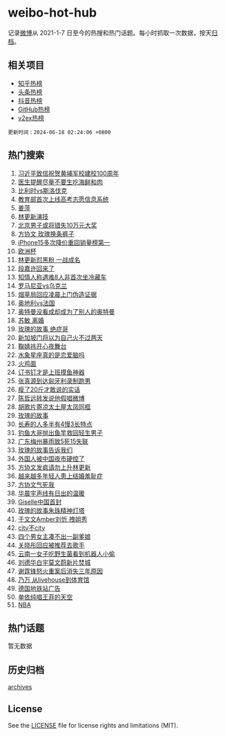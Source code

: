 # weibo-hot-hub

记录[微博](https://www.weibo.com)从 2021-1-7 日至今的热搜和热门话题。每小时抓取一次数据，按天[归档](archives)。

## 相关项目

- [知乎热榜](https://github.com/snaildev/zhihu-hot-hub)
- [头条热榜](https://github.com/snaildev/toutiao-hot-hub)
- [抖音热榜](https://github.com/snaildev/douyin-hot-hub)
- [GitHub热榜](https://github.com/snaildev/github-hot-hub)
- [v2ex热榜](https://github.com/snaildev/v2ex-hot-hub)


`更新时间：2024-06-18 02:24:06 +0800`

## 热门搜索

1. [习近平致信祝贺黄埔军校建校100周年](https://m.weibo.cn/search?containerid=100103type%3D1%26t%3D10%26q%3D%23%E4%B9%A0%E8%BF%91%E5%B9%B3%E8%87%B4%E4%BF%A1%E7%A5%9D%E8%B4%BA%E9%BB%84%E5%9F%94%E5%86%9B%E6%A0%A1%E5%BB%BA%E6%A0%A1100%E5%91%A8%E5%B9%B4%23&stream_entry_id=51&isnewpage=1&extparam=seat%3D1%26stream_entry_id%3D51%26c_type%3D51%26pos%3D0%26cate%3D10103%26filter_type%3Drealtimehot%26dgr%3D0%26q%3D%2523%25E4%25B9%25A0%25E8%25BF%2591%25E5%25B9%25B3%25E8%2587%25B4%25E4%25BF%25A1%25E7%25A5%259D%25E8%25B4%25BA%25E9%25BB%2584%25E5%259F%2594%25E5%2586%259B%25E6%25A0%25A1%25E5%25BB%25BA%25E6%25A0%25A1100%25E5%2591%25A8%25E5%25B9%25B4%2523%26display_time%3D1718648646%26pre_seqid%3D17186486460170944135)
1. [医生提醒尽量不要生吃海鲜和肉](https://m.weibo.cn/search?containerid=100103type%3D1%26t%3D10%26q%3D%23%E5%8C%BB%E7%94%9F%E6%8F%90%E9%86%92%E5%B0%BD%E9%87%8F%E4%B8%8D%E8%A6%81%E7%94%9F%E5%90%83%E6%B5%B7%E9%B2%9C%E5%92%8C%E8%82%89%23&stream_entry_id=31&isnewpage=1&extparam=seat%3D1%26dgr%3D0%26c_type%3D31%26flag%3D1%26band_rank%3D1%26stream_entry_id%3D31%26lcate%3D5001%26pos%3D0%26q%3D%2523%25E5%258C%25BB%25E7%2594%259F%25E6%258F%2590%25E9%2586%2592%25E5%25B0%25BD%25E9%2587%258F%25E4%25B8%258D%25E8%25A6%2581%25E7%2594%259F%25E5%2590%2583%25E6%25B5%25B7%25E9%25B2%259C%25E5%2592%258C%25E8%2582%2589%2523%26realpos%3D1%26cate%3D5001%26filter_type%3Drealtimehot%26display_time%3D1718648646%26pre_seqid%3D17186486460170944135)
1. [比利时vs斯洛伐克](https://m.weibo.cn/search?containerid=100103type%3D1%26t%3D10%26q%3D%23%E6%AF%94%E5%88%A9%E6%97%B6vs%E6%96%AF%E6%B4%9B%E4%BC%90%E5%85%8B%23&stream_entry_id=31&isnewpage=1&extparam=seat%3D1%26dgr%3D0%26c_type%3D31%26flag%3D2%26band_rank%3D2%26stream_entry_id%3D31%26lcate%3D5001%26pos%3D1%26q%3D%2523%25E6%25AF%2594%25E5%2588%25A9%25E6%2597%25B6vs%25E6%2596%25AF%25E6%25B4%259B%25E4%25BC%2590%25E5%2585%258B%2523%26realpos%3D2%26cate%3D5001%26filter_type%3Drealtimehot%26display_time%3D1718648646%26pre_seqid%3D17186486460170944135)
1. [教育部首次上线高考志愿信息系统](https://m.weibo.cn/search?containerid=100103type%3D1%26t%3D10%26q%3D%23%E6%95%99%E8%82%B2%E9%83%A8%E9%A6%96%E6%AC%A1%E4%B8%8A%E7%BA%BF%E9%AB%98%E8%80%83%E5%BF%97%E6%84%BF%E4%BF%A1%E6%81%AF%E7%B3%BB%E7%BB%9F%23&stream_entry_id=31&isnewpage=1&extparam=seat%3D1%26dgr%3D0%26c_type%3D31%26flag%3D0%26band_rank%3D3%26stream_entry_id%3D31%26lcate%3D5001%26pos%3D2%26q%3D%2523%25E6%2595%2599%25E8%2582%25B2%25E9%2583%25A8%25E9%25A6%2596%25E6%25AC%25A1%25E4%25B8%258A%25E7%25BA%25BF%25E9%25AB%2598%25E8%2580%2583%25E5%25BF%2597%25E6%2584%25BF%25E4%25BF%25A1%25E6%2581%25AF%25E7%25B3%25BB%25E7%25BB%259F%2523%26realpos%3D3%26cate%3D5001%26filter_type%3Drealtimehot%26display_time%3D1718648646%26pre_seqid%3D17186486460170944135)
1. [姜萍](https://m.weibo.cn/search?containerid=100103type%3D1%26t%3D10%26q%3D%E5%A7%9C%E8%90%8D&stream_entry_id=31&isnewpage=1&extparam=seat%3D1%26dgr%3D0%26c_type%3D31%26flag%3D16%26band_rank%3D4%26stream_entry_id%3D31%26lcate%3D5001%26pos%3D3%26q%3D%25E5%25A7%259C%25E8%2590%258D%26realpos%3D4%26cate%3D5001%26filter_type%3Drealtimehot%26display_time%3D1718648646%26pre_seqid%3D17186486460170944135)
1. [林更新演技](https://m.weibo.cn/search?containerid=100103type%3D1%26t%3D10%26q%3D%E6%9E%97%E6%9B%B4%E6%96%B0%E6%BC%94%E6%8A%80&stream_entry_id=31&isnewpage=1&extparam=seat%3D1%26dgr%3D0%26c_type%3D31%26flag%3D2%26band_rank%3D5%26stream_entry_id%3D31%26lcate%3D5001%26pos%3D4%26q%3D%25E6%259E%2597%25E6%259B%25B4%25E6%2596%25B0%25E6%25BC%2594%25E6%258A%2580%26realpos%3D5%26cate%3D5001%26filter_type%3Drealtimehot%26display_time%3D1718648646%26pre_seqid%3D17186486460170944135)
1. [北京男子或将错失10万元大奖](https://m.weibo.cn/search?containerid=100103type%3D1%26t%3D10%26q%3D%23%E5%8C%97%E4%BA%AC%E7%94%B7%E5%AD%90%E6%88%96%E5%B0%86%E9%94%99%E5%A4%B110%E4%B8%87%E5%85%83%E5%A4%A7%E5%A5%96%23&stream_entry_id=31&isnewpage=1&extparam=seat%3D1%26dgr%3D0%26c_type%3D31%26flag%3D32768%26band_rank%3D6%26stream_entry_id%3D31%26lcate%3D5001%26pos%3D5%26q%3D%2523%25E5%258C%2597%25E4%25BA%25AC%25E7%2594%25B7%25E5%25AD%2590%25E6%2588%2596%25E5%25B0%2586%25E9%2594%2599%25E5%25A4%25B110%25E4%25B8%2587%25E5%2585%2583%25E5%25A4%25A7%25E5%25A5%2596%2523%26realpos%3D6%26cate%3D5001%26filter_type%3Drealtimehot%26display_time%3D1718648646%26pre_seqid%3D17186486460170944135)
1. [方协文 玫瑰换条裤子](https://m.weibo.cn/search?containerid=100103type%3D1%26t%3D10%26q%3D%E6%96%B9%E5%8D%8F%E6%96%87+%E7%8E%AB%E7%91%B0%E6%8D%A2%E6%9D%A1%E8%A3%A4%E5%AD%90&stream_entry_id=31&isnewpage=1&extparam=seat%3D1%26dgr%3D0%26c_type%3D31%26flag%3D2%26band_rank%3D7%26stream_entry_id%3D31%26lcate%3D5001%26pos%3D6%26q%3D%25E6%2596%25B9%25E5%258D%258F%25E6%2596%2587%2520%25E7%258E%25AB%25E7%2591%25B0%25E6%258D%25A2%25E6%259D%25A1%25E8%25A3%25A4%25E5%25AD%2590%26realpos%3D7%26cate%3D5001%26filter_type%3Drealtimehot%26display_time%3D1718648646%26pre_seqid%3D17186486460170944135)
1. [iPhone15多次降价重回销量榜第一](https://m.weibo.cn/search?containerid=100103type%3D1%26t%3D10%26q%3D%23iPhone15%E5%A4%9A%E6%AC%A1%E9%99%8D%E4%BB%B7%E9%87%8D%E5%9B%9E%E9%94%80%E9%87%8F%E6%A6%9C%E7%AC%AC%E4%B8%80%23&stream_entry_id=31&isnewpage=1&extparam=seat%3D1%26dgr%3D0%26c_type%3D31%26flag%3D2%26band_rank%3D8%26stream_entry_id%3D31%26lcate%3D5001%26pos%3D7%26q%3D%2523iPhone15%25E5%25A4%259A%25E6%25AC%25A1%25E9%2599%258D%25E4%25BB%25B7%25E9%2587%258D%25E5%259B%259E%25E9%2594%2580%25E9%2587%258F%25E6%25A6%259C%25E7%25AC%25AC%25E4%25B8%2580%2523%26realpos%3D8%26cate%3D5001%26filter_type%3Drealtimehot%26display_time%3D1718648646%26pre_seqid%3D17186486460170944135)
1. [欧洲杯](https://m.weibo.cn/search?containerid=100103type%3D1%26t%3D10%26q%3D%E6%AC%A7%E6%B4%B2%E6%9D%AF&stream_entry_id=31&isnewpage=1&extparam=seat%3D1%26dgr%3D0%26c_type%3D31%26flag%3D0%26band_rank%3D9%26stream_entry_id%3D31%26lcate%3D5001%26pos%3D8%26q%3D%25E6%25AC%25A7%25E6%25B4%25B2%25E6%259D%25AF%26realpos%3D9%26cate%3D5001%26filter_type%3Drealtimehot%26display_time%3D1718648646%26pre_seqid%3D17186486460170944135)
1. [林更新怼黑粉 一战成名](https://m.weibo.cn/search?containerid=100103type%3D1%26t%3D10%26q%3D%E6%9E%97%E6%9B%B4%E6%96%B0%E6%80%BC%E9%BB%91%E7%B2%89+%E4%B8%80%E6%88%98%E6%88%90%E5%90%8D&stream_entry_id=31&isnewpage=1&extparam=seat%3D1%26dgr%3D0%26c_type%3D31%26flag%3D2%26band_rank%3D10%26stream_entry_id%3D31%26lcate%3D5001%26pos%3D9%26q%3D%25E6%259E%2597%25E6%259B%25B4%25E6%2596%25B0%25E6%2580%25BC%25E9%25BB%2591%25E7%25B2%2589%2520%25E4%25B8%2580%25E6%2588%2598%25E6%2588%2590%25E5%2590%258D%26realpos%3D10%26cate%3D5001%26filter_type%3Drealtimehot%26display_time%3D1718648646%26pre_seqid%3D17186486460170944135)
1. [段嘉许回来了](https://m.weibo.cn/search?containerid=100103type%3D1%26t%3D10%26q%3D%E6%AE%B5%E5%98%89%E8%AE%B8%E5%9B%9E%E6%9D%A5%E4%BA%86&stream_entry_id=31&isnewpage=1&extparam=seat%3D1%26dgr%3D0%26c_type%3D31%26flag%3D2%26band_rank%3D11%26stream_entry_id%3D31%26lcate%3D5001%26pos%3D10%26q%3D%25E6%25AE%25B5%25E5%2598%2589%25E8%25AE%25B8%25E5%259B%259E%25E6%259D%25A5%25E4%25BA%2586%26realpos%3D11%26cate%3D5001%26filter_type%3Drealtimehot%26display_time%3D1718648646%26pre_seqid%3D17186486460170944135)
1. [知情人称遇难8人非首次坐冷藏车](https://m.weibo.cn/search?containerid=100103type%3D1%26t%3D10%26q%3D%23%E7%9F%A5%E6%83%85%E4%BA%BA%E7%A7%B0%E9%81%87%E9%9A%BE8%E4%BA%BA%E9%9D%9E%E9%A6%96%E6%AC%A1%E5%9D%90%E5%86%B7%E8%97%8F%E8%BD%A6%23&stream_entry_id=31&isnewpage=1&extparam=seat%3D1%26dgr%3D0%26c_type%3D31%26flag%3D2%26band_rank%3D12%26stream_entry_id%3D31%26lcate%3D5001%26pos%3D11%26q%3D%2523%25E7%259F%25A5%25E6%2583%2585%25E4%25BA%25BA%25E7%25A7%25B0%25E9%2581%2587%25E9%259A%25BE8%25E4%25BA%25BA%25E9%259D%259E%25E9%25A6%2596%25E6%25AC%25A1%25E5%259D%2590%25E5%2586%25B7%25E8%2597%258F%25E8%25BD%25A6%2523%26realpos%3D12%26cate%3D5001%26filter_type%3Drealtimehot%26display_time%3D1718648646%26pre_seqid%3D17186486460170944135)
1. [罗马尼亚vs乌克兰](https://m.weibo.cn/search?containerid=100103type%3D1%26t%3D10%26q%3D%23%E7%BD%97%E9%A9%AC%E5%B0%BC%E4%BA%9Avs%E4%B9%8C%E5%85%8B%E5%85%B0%23&stream_entry_id=31&isnewpage=1&extparam=seat%3D1%26dgr%3D0%26c_type%3D31%26flag%3D0%26band_rank%3D13%26stream_entry_id%3D31%26lcate%3D5001%26pos%3D12%26q%3D%2523%25E7%25BD%2597%25E9%25A9%25AC%25E5%25B0%25BC%25E4%25BA%259Avs%25E4%25B9%258C%25E5%2585%258B%25E5%2585%25B0%2523%26realpos%3D13%26cate%3D5001%26filter_type%3Drealtimehot%26display_time%3D1718648646%26pre_seqid%3D17186486460170944135)
1. [烟草局回应凌晨上门伪造证据](https://m.weibo.cn/search?containerid=100103type%3D1%26t%3D10%26q%3D%23%E7%83%9F%E8%8D%89%E5%B1%80%E5%9B%9E%E5%BA%94%E5%87%8C%E6%99%A8%E4%B8%8A%E9%97%A8%E4%BC%AA%E9%80%A0%E8%AF%81%E6%8D%AE%23&stream_entry_id=31&isnewpage=1&extparam=seat%3D1%26dgr%3D0%26c_type%3D31%26flag%3D2%26band_rank%3D14%26stream_entry_id%3D31%26lcate%3D5001%26pos%3D13%26q%3D%2523%25E7%2583%259F%25E8%258D%2589%25E5%25B1%2580%25E5%259B%259E%25E5%25BA%2594%25E5%2587%258C%25E6%2599%25A8%25E4%25B8%258A%25E9%2597%25A8%25E4%25BC%25AA%25E9%2580%25A0%25E8%25AF%2581%25E6%258D%25AE%2523%26realpos%3D14%26cate%3D5001%26filter_type%3Drealtimehot%26display_time%3D1718648646%26pre_seqid%3D17186486460170944135)
1. [奥地利vs法国](https://m.weibo.cn/search?containerid=100103type%3D1%26t%3D10%26q%3D%23%E5%A5%A5%E5%9C%B0%E5%88%A9vs%E6%B3%95%E5%9B%BD%23&stream_entry_id=31&isnewpage=1&extparam=seat%3D1%26dgr%3D0%26c_type%3D31%26flag%3D0%26band_rank%3D15%26stream_entry_id%3D31%26lcate%3D5001%26pos%3D14%26q%3D%2523%25E5%25A5%25A5%25E5%259C%25B0%25E5%2588%25A9vs%25E6%25B3%2595%25E5%259B%25BD%2523%26realpos%3D15%26cate%3D5001%26filter_type%3Drealtimehot%26display_time%3D1718648646%26pre_seqid%3D17186486460170944135)
1. [奥特曼没看成却成为了别人的奥特曼](https://m.weibo.cn/search?containerid=100103type%3D1%26t%3D10%26q%3D%23%E5%A5%A5%E7%89%B9%E6%9B%BC%E6%B2%A1%E7%9C%8B%E6%88%90%E5%8D%B4%E6%88%90%E4%B8%BA%E4%BA%86%E5%88%AB%E4%BA%BA%E7%9A%84%E5%A5%A5%E7%89%B9%E6%9B%BC%23&stream_entry_id=31&isnewpage=1&extparam=seat%3D1%26dgr%3D0%26c_type%3D31%26flag%3D32768%26band_rank%3D16%26stream_entry_id%3D31%26lcate%3D5001%26pos%3D15%26q%3D%2523%25E5%25A5%25A5%25E7%2589%25B9%25E6%259B%25BC%25E6%25B2%25A1%25E7%259C%258B%25E6%2588%2590%25E5%258D%25B4%25E6%2588%2590%25E4%25B8%25BA%25E4%25BA%2586%25E5%2588%25AB%25E4%25BA%25BA%25E7%259A%2584%25E5%25A5%25A5%25E7%2589%25B9%25E6%259B%25BC%2523%26realpos%3D16%26cate%3D5001%26filter_type%3Drealtimehot%26display_time%3D1718648646%26pre_seqid%3D17186486460170944135)
1. [苏敏 离婚](https://m.weibo.cn/search?containerid=100103type%3D1%26t%3D10%26q%3D%E8%8B%8F%E6%95%8F+%E7%A6%BB%E5%A9%9A&stream_entry_id=31&isnewpage=1&extparam=seat%3D1%26dgr%3D0%26c_type%3D31%26flag%3D2%26band_rank%3D17%26stream_entry_id%3D31%26lcate%3D5001%26pos%3D16%26q%3D%25E8%258B%258F%25E6%2595%258F%2520%25E7%25A6%25BB%25E5%25A9%259A%26realpos%3D17%26cate%3D5001%26filter_type%3Drealtimehot%26display_time%3D1718648646%26pre_seqid%3D17186486460170944135)
1. [玫瑰的故事 绝症哥](https://m.weibo.cn/search?containerid=100103type%3D1%26t%3D10%26q%3D%E7%8E%AB%E7%91%B0%E7%9A%84%E6%95%85%E4%BA%8B+%E7%BB%9D%E7%97%87%E5%93%A5&stream_entry_id=31&isnewpage=1&extparam=seat%3D1%26dgr%3D0%26c_type%3D31%26flag%3D2%26band_rank%3D18%26stream_entry_id%3D31%26lcate%3D5001%26pos%3D17%26q%3D%25E7%258E%25AB%25E7%2591%25B0%25E7%259A%2584%25E6%2595%2585%25E4%25BA%258B%2520%25E7%25BB%259D%25E7%2597%2587%25E5%2593%25A5%26realpos%3D18%26cate%3D5001%26filter_type%3Drealtimehot%26display_time%3D1718648646%26pre_seqid%3D17186486460170944135)
1. [新加坡门将以为自己火不过两天](https://m.weibo.cn/search?containerid=100103type%3D1%26t%3D10%26q%3D%23%E6%96%B0%E5%8A%A0%E5%9D%A1%E9%97%A8%E5%B0%86%E4%BB%A5%E4%B8%BA%E8%87%AA%E5%B7%B1%E7%81%AB%E4%B8%8D%E8%BF%87%E4%B8%A4%E5%A4%A9%23&stream_entry_id=31&isnewpage=1&extparam=seat%3D1%26dgr%3D0%26c_type%3D31%26flag%3D0%26band_rank%3D19%26stream_entry_id%3D31%26lcate%3D5001%26pos%3D18%26q%3D%2523%25E6%2596%25B0%25E5%258A%25A0%25E5%259D%25A1%25E9%2597%25A8%25E5%25B0%2586%25E4%25BB%25A5%25E4%25B8%25BA%25E8%2587%25AA%25E5%25B7%25B1%25E7%2581%25AB%25E4%25B8%258D%25E8%25BF%2587%25E4%25B8%25A4%25E5%25A4%25A9%2523%26realpos%3D19%26cate%3D5001%26filter_type%3Drealtimehot%26display_time%3D1718648646%26pre_seqid%3D17186486460170944135)
1. [鞠婧祎开心夜舞台](https://m.weibo.cn/search?containerid=100103type%3D1%26t%3D10%26q%3D%E9%9E%A0%E5%A9%A7%E7%A5%8E%E5%BC%80%E5%BF%83%E5%A4%9C%E8%88%9E%E5%8F%B0&stream_entry_id=31&isnewpage=1&extparam=seat%3D1%26dgr%3D0%26c_type%3D31%26flag%3D0%26band_rank%3D20%26stream_entry_id%3D31%26lcate%3D5001%26pos%3D19%26q%3D%25E9%259E%25A0%25E5%25A9%25A7%25E7%25A5%258E%25E5%25BC%2580%25E5%25BF%2583%25E5%25A4%259C%25E8%2588%259E%25E5%258F%25B0%26realpos%3D20%26cate%3D5001%26filter_type%3Drealtimehot%26display_time%3D1718648646%26pre_seqid%3D17186486460170944135)
1. [水象星座真的是恋爱脑吗](https://m.weibo.cn/search?containerid=100103type%3D1%26t%3D10%26q%3D%23%E6%B0%B4%E8%B1%A1%E6%98%9F%E5%BA%A7%E7%9C%9F%E7%9A%84%E6%98%AF%E6%81%8B%E7%88%B1%E8%84%91%E5%90%97%23&stream_entry_id=31&isnewpage=1&extparam=seat%3D1%26dgr%3D0%26c_type%3D31%26flag%3D1%26band_rank%3D21%26stream_entry_id%3D31%26lcate%3D5001%26pos%3D20%26q%3D%2523%25E6%25B0%25B4%25E8%25B1%25A1%25E6%2598%259F%25E5%25BA%25A7%25E7%259C%259F%25E7%259A%2584%25E6%2598%25AF%25E6%2581%258B%25E7%2588%25B1%25E8%2584%2591%25E5%2590%2597%2523%26realpos%3D21%26cate%3D5001%26filter_type%3Drealtimehot%26display_time%3D1718648646%26pre_seqid%3D17186486460170944135)
1. [火鸡面](https://m.weibo.cn/search?containerid=100103type%3D1%26t%3D10%26q%3D%E7%81%AB%E9%B8%A1%E9%9D%A2&stream_entry_id=31&isnewpage=1&extparam=seat%3D1%26dgr%3D0%26c_type%3D31%26flag%3D0%26band_rank%3D22%26stream_entry_id%3D31%26lcate%3D5001%26pos%3D21%26q%3D%25E7%2581%25AB%25E9%25B8%25A1%25E9%259D%25A2%26realpos%3D22%26cate%3D5001%26filter_type%3Drealtimehot%26display_time%3D1718648646%26pre_seqid%3D17186486460170944135)
1. [订书钉才是上班摸鱼神器](https://m.weibo.cn/search?containerid=100103type%3D1%26t%3D10%26q%3D%E8%AE%A2%E4%B9%A6%E9%92%89%E6%89%8D%E6%98%AF%E4%B8%8A%E7%8F%AD%E6%91%B8%E9%B1%BC%E7%A5%9E%E5%99%A8&stream_entry_id=31&isnewpage=1&extparam=seat%3D1%26dgr%3D0%26c_type%3D31%26flag%3D2%26band_rank%3D23%26stream_entry_id%3D31%26lcate%3D5001%26pos%3D22%26q%3D%25E8%25AE%25A2%25E4%25B9%25A6%25E9%2592%2589%25E6%2589%258D%25E6%2598%25AF%25E4%25B8%258A%25E7%258F%25AD%25E6%2591%25B8%25E9%25B1%25BC%25E7%25A5%259E%25E5%2599%25A8%26realpos%3D23%26cate%3D5001%26filter_type%3Drealtimehot%26display_time%3D1718648646%26pre_seqid%3D17186486460170944135)
1. [张真源到达匈牙利录制跑男](https://m.weibo.cn/search?containerid=100103type%3D1%26t%3D10%26q%3D%23%E5%BC%A0%E7%9C%9F%E6%BA%90%E5%88%B0%E8%BE%BE%E5%8C%88%E7%89%99%E5%88%A9%E5%BD%95%E5%88%B6%E8%B7%91%E7%94%B7%23&stream_entry_id=31&isnewpage=1&extparam=seat%3D1%26dgr%3D0%26c_type%3D31%26flag%3D0%26band_rank%3D24%26stream_entry_id%3D31%26lcate%3D5001%26pos%3D23%26q%3D%2523%25E5%25BC%25A0%25E7%259C%259F%25E6%25BA%2590%25E5%2588%25B0%25E8%25BE%25BE%25E5%258C%2588%25E7%2589%2599%25E5%2588%25A9%25E5%25BD%2595%25E5%2588%25B6%25E8%25B7%2591%25E7%2594%25B7%2523%26realpos%3D24%26cate%3D5001%26filter_type%3Drealtimehot%26display_time%3D1718648646%26pre_seqid%3D17186486460170944135)
1. [瘦了20斤才敢说的实话](https://m.weibo.cn/search?containerid=100103type%3D1%26t%3D10%26q%3D%E7%98%A6%E4%BA%8620%E6%96%A4%E6%89%8D%E6%95%A2%E8%AF%B4%E7%9A%84%E5%AE%9E%E8%AF%9D&stream_entry_id=31&isnewpage=1&extparam=seat%3D1%26dgr%3D0%26c_type%3D31%26flag%3D0%26band_rank%3D25%26stream_entry_id%3D31%26lcate%3D5001%26pos%3D24%26q%3D%25E7%2598%25A6%25E4%25BA%258620%25E6%2596%25A4%25E6%2589%258D%25E6%2595%25A2%25E8%25AF%25B4%25E7%259A%2584%25E5%25AE%259E%25E8%25AF%259D%26realpos%3D25%26cate%3D5001%26filter_type%3Drealtimehot%26display_time%3D1718648646%26pre_seqid%3D17186486460170944135)
1. [陈哲远转发说他假唱微博](https://m.weibo.cn/search?containerid=100103type%3D1%26t%3D10%26q%3D%23%E9%99%88%E5%93%B2%E8%BF%9C%E8%BD%AC%E5%8F%91%E8%AF%B4%E4%BB%96%E5%81%87%E5%94%B1%E5%BE%AE%E5%8D%9A%23&stream_entry_id=31&isnewpage=1&extparam=seat%3D1%26dgr%3D0%26c_type%3D31%26flag%3D0%26band_rank%3D26%26stream_entry_id%3D31%26lcate%3D5001%26pos%3D25%26q%3D%2523%25E9%2599%2588%25E5%2593%25B2%25E8%25BF%259C%25E8%25BD%25AC%25E5%258F%2591%25E8%25AF%25B4%25E4%25BB%2596%25E5%2581%2587%25E5%2594%25B1%25E5%25BE%25AE%25E5%258D%259A%2523%26realpos%3D26%26cate%3D5001%26filter_type%3Drealtimehot%26display_time%3D1718648646%26pre_seqid%3D17186486460170944135)
1. [胡歌片寄凉太土屋太凤同框](https://m.weibo.cn/search?containerid=100103type%3D1%26t%3D10%26q%3D%23%E8%83%A1%E6%AD%8C%E7%89%87%E5%AF%84%E5%87%89%E5%A4%AA%E5%9C%9F%E5%B1%8B%E5%A4%AA%E5%87%A4%E5%90%8C%E6%A1%86%23&stream_entry_id=31&isnewpage=1&extparam=seat%3D1%26dgr%3D0%26c_type%3D31%26flag%3D1%26band_rank%3D27%26stream_entry_id%3D31%26lcate%3D5001%26pos%3D26%26q%3D%2523%25E8%2583%25A1%25E6%25AD%258C%25E7%2589%2587%25E5%25AF%2584%25E5%2587%2589%25E5%25A4%25AA%25E5%259C%259F%25E5%25B1%258B%25E5%25A4%25AA%25E5%2587%25A4%25E5%2590%258C%25E6%25A1%2586%2523%26realpos%3D27%26cate%3D5001%26filter_type%3Drealtimehot%26display_time%3D1718648646%26pre_seqid%3D17186486460170944135)
1. [玫瑰的故事](https://m.weibo.cn/search?containerid=100103type%3D1%26t%3D10%26q%3D%E7%8E%AB%E7%91%B0%E7%9A%84%E6%95%85%E4%BA%8B&stream_entry_id=31&isnewpage=1&extparam=seat%3D1%26dgr%3D0%26c_type%3D31%26flag%3D0%26band_rank%3D28%26stream_entry_id%3D31%26lcate%3D5001%26pos%3D27%26q%3D%25E7%258E%25AB%25E7%2591%25B0%25E7%259A%2584%25E6%2595%2585%25E4%25BA%258B%26realpos%3D28%26cate%3D5001%26filter_type%3Drealtimehot%26display_time%3D1718648646%26pre_seqid%3D17186486460170944135)
1. [长寿的人多半有4慢3长特点](https://m.weibo.cn/search?containerid=100103type%3D1%26t%3D10%26q%3D%23%E9%95%BF%E5%AF%BF%E7%9A%84%E4%BA%BA%E5%A4%9A%E5%8D%8A%E6%9C%894%E6%85%A23%E9%95%BF%E7%89%B9%E7%82%B9%23&stream_entry_id=31&isnewpage=1&extparam=seat%3D1%26dgr%3D0%26c_type%3D31%26flag%3D0%26band_rank%3D29%26stream_entry_id%3D31%26lcate%3D5001%26pos%3D28%26q%3D%2523%25E9%2595%25BF%25E5%25AF%25BF%25E7%259A%2584%25E4%25BA%25BA%25E5%25A4%259A%25E5%258D%258A%25E6%259C%25894%25E6%2585%25A23%25E9%2595%25BF%25E7%2589%25B9%25E7%2582%25B9%2523%26realpos%3D29%26cate%3D5001%26filter_type%3Drealtimehot%26display_time%3D1718648646%26pre_seqid%3D17186486460170944135)
1. [钓鱼大哥抛出鱼竿救回轻生男子](https://m.weibo.cn/search?containerid=100103type%3D1%26t%3D10%26q%3D%23%E9%92%93%E9%B1%BC%E5%A4%A7%E5%93%A5%E6%8A%9B%E5%87%BA%E9%B1%BC%E7%AB%BF%E6%95%91%E5%9B%9E%E8%BD%BB%E7%94%9F%E7%94%B7%E5%AD%90%23&stream_entry_id=31&isnewpage=1&extparam=seat%3D1%26dgr%3D0%26c_type%3D31%26flag%3D32768%26band_rank%3D30%26stream_entry_id%3D31%26lcate%3D5001%26pos%3D29%26q%3D%2523%25E9%2592%2593%25E9%25B1%25BC%25E5%25A4%25A7%25E5%2593%25A5%25E6%258A%259B%25E5%2587%25BA%25E9%25B1%25BC%25E7%25AB%25BF%25E6%2595%2591%25E5%259B%259E%25E8%25BD%25BB%25E7%2594%259F%25E7%2594%25B7%25E5%25AD%2590%2523%26realpos%3D30%26cate%3D5001%26filter_type%3Drealtimehot%26display_time%3D1718648646%26pre_seqid%3D17186486460170944135)
1. [广东梅州暴雨致5死15失联](https://m.weibo.cn/search?containerid=100103type%3D1%26t%3D10%26q%3D%23%E5%B9%BF%E4%B8%9C%E6%A2%85%E5%B7%9E%E6%9A%B4%E9%9B%A8%E8%87%B45%E6%AD%BB15%E5%A4%B1%E8%81%94%23&stream_entry_id=31&isnewpage=1&extparam=seat%3D1%26dgr%3D0%26c_type%3D31%26flag%3D0%26band_rank%3D31%26stream_entry_id%3D31%26lcate%3D5001%26pos%3D30%26q%3D%2523%25E5%25B9%25BF%25E4%25B8%259C%25E6%25A2%2585%25E5%25B7%259E%25E6%259A%25B4%25E9%259B%25A8%25E8%2587%25B45%25E6%25AD%25BB15%25E5%25A4%25B1%25E8%2581%2594%2523%26realpos%3D31%26cate%3D5001%26filter_type%3Drealtimehot%26display_time%3D1718648646%26pre_seqid%3D17186486460170944135)
1. [玫瑰的故事告诉我们](https://m.weibo.cn/search?containerid=100103type%3D1%26t%3D10%26q%3D%23%E7%8E%AB%E7%91%B0%E7%9A%84%E6%95%85%E4%BA%8B%E5%91%8A%E8%AF%89%E6%88%91%E4%BB%AC%23&stream_entry_id=31&isnewpage=1&extparam=seat%3D1%26dgr%3D0%26c_type%3D31%26flag%3D0%26band_rank%3D32%26stream_entry_id%3D31%26lcate%3D5001%26pos%3D31%26q%3D%2523%25E7%258E%25AB%25E7%2591%25B0%25E7%259A%2584%25E6%2595%2585%25E4%25BA%258B%25E5%2591%258A%25E8%25AF%2589%25E6%2588%2591%25E4%25BB%25AC%2523%26realpos%3D32%26cate%3D5001%26filter_type%3Drealtimehot%26display_time%3D1718648646%26pre_seqid%3D17186486460170944135)
1. [外国人被中国夜市硬控了](https://m.weibo.cn/search?containerid=100103type%3D1%26t%3D10%26q%3D%23%E5%A4%96%E5%9B%BD%E4%BA%BA%E8%A2%AB%E4%B8%AD%E5%9B%BD%E5%A4%9C%E5%B8%82%E7%A1%AC%E6%8E%A7%E4%BA%86%23&stream_entry_id=31&isnewpage=1&extparam=seat%3D1%26dgr%3D0%26c_type%3D31%26flag%3D0%26band_rank%3D33%26stream_entry_id%3D31%26lcate%3D5001%26pos%3D32%26q%3D%2523%25E5%25A4%2596%25E5%259B%25BD%25E4%25BA%25BA%25E8%25A2%25AB%25E4%25B8%25AD%25E5%259B%25BD%25E5%25A4%259C%25E5%25B8%2582%25E7%25A1%25AC%25E6%258E%25A7%25E4%25BA%2586%2523%26realpos%3D33%26cate%3D5001%26filter_type%3Drealtimehot%26display_time%3D1718648646%26pre_seqid%3D17186486460170944135)
1. [方协文发疯请勿上升林更新](https://m.weibo.cn/search?containerid=100103type%3D1%26t%3D10%26q%3D%23%E6%96%B9%E5%8D%8F%E6%96%87%E5%8F%91%E7%96%AF%E8%AF%B7%E5%8B%BF%E4%B8%8A%E5%8D%87%E6%9E%97%E6%9B%B4%E6%96%B0%23&stream_entry_id=31&isnewpage=1&extparam=seat%3D1%26dgr%3D0%26c_type%3D31%26flag%3D0%26band_rank%3D34%26stream_entry_id%3D31%26lcate%3D5001%26pos%3D33%26q%3D%2523%25E6%2596%25B9%25E5%258D%258F%25E6%2596%2587%25E5%258F%2591%25E7%2596%25AF%25E8%25AF%25B7%25E5%258B%25BF%25E4%25B8%258A%25E5%258D%2587%25E6%259E%2597%25E6%259B%25B4%25E6%2596%25B0%2523%26realpos%3D34%26cate%3D5001%26filter_type%3Drealtimehot%26display_time%3D1718648646%26pre_seqid%3D17186486460170944135)
1. [越来越多年轻人患上结婚羞耻症](https://m.weibo.cn/search?containerid=100103type%3D1%26t%3D10%26q%3D%23%E8%B6%8A%E6%9D%A5%E8%B6%8A%E5%A4%9A%E5%B9%B4%E8%BD%BB%E4%BA%BA%E6%82%A3%E4%B8%8A%E7%BB%93%E5%A9%9A%E7%BE%9E%E8%80%BB%E7%97%87%23&stream_entry_id=31&isnewpage=1&extparam=seat%3D1%26dgr%3D0%26c_type%3D31%26flag%3D0%26band_rank%3D35%26stream_entry_id%3D31%26lcate%3D5001%26pos%3D34%26q%3D%2523%25E8%25B6%258A%25E6%259D%25A5%25E8%25B6%258A%25E5%25A4%259A%25E5%25B9%25B4%25E8%25BD%25BB%25E4%25BA%25BA%25E6%2582%25A3%25E4%25B8%258A%25E7%25BB%2593%25E5%25A9%259A%25E7%25BE%259E%25E8%2580%25BB%25E7%2597%2587%2523%26realpos%3D35%26cate%3D5001%26filter_type%3Drealtimehot%26display_time%3D1718648646%26pre_seqid%3D17186486460170944135)
1. [方协文气死我](https://m.weibo.cn/search?containerid=100103type%3D1%26t%3D10%26q%3D%E6%96%B9%E5%8D%8F%E6%96%87%E6%B0%94%E6%AD%BB%E6%88%91&stream_entry_id=31&isnewpage=1&extparam=seat%3D1%26dgr%3D0%26c_type%3D31%26flag%3D0%26band_rank%3D36%26stream_entry_id%3D31%26lcate%3D5001%26pos%3D35%26q%3D%25E6%2596%25B9%25E5%258D%258F%25E6%2596%2587%25E6%25B0%2594%25E6%25AD%25BB%25E6%2588%2591%26realpos%3D36%26cate%3D5001%26filter_type%3Drealtimehot%26display_time%3D1718648646%26pre_seqid%3D17186486460170944135)
1. [华晨宇声线有日出的温暖](https://m.weibo.cn/search?containerid=100103type%3D1%26t%3D10%26q%3D%23%E5%8D%8E%E6%99%A8%E5%AE%87%E5%A3%B0%E7%BA%BF%E6%9C%89%E6%97%A5%E5%87%BA%E7%9A%84%E6%B8%A9%E6%9A%96%23&stream_entry_id=31&isnewpage=1&extparam=seat%3D1%26dgr%3D0%26c_type%3D31%26flag%3D0%26band_rank%3D37%26stream_entry_id%3D31%26lcate%3D5001%26pos%3D36%26q%3D%2523%25E5%258D%258E%25E6%2599%25A8%25E5%25AE%2587%25E5%25A3%25B0%25E7%25BA%25BF%25E6%259C%2589%25E6%2597%25A5%25E5%2587%25BA%25E7%259A%2584%25E6%25B8%25A9%25E6%259A%2596%2523%26realpos%3D37%26cate%3D5001%26filter_type%3Drealtimehot%26display_time%3D1718648646%26pre_seqid%3D17186486460170944135)
1. [Giselle中国首封](https://m.weibo.cn/search?containerid=100103type%3D1%26t%3D10%26q%3D%23Giselle%E4%B8%AD%E5%9B%BD%E9%A6%96%E5%B0%81%23&stream_entry_id=31&isnewpage=1&extparam=seat%3D1%26dgr%3D0%26c_type%3D31%26flag%3D0%26band_rank%3D38%26stream_entry_id%3D31%26lcate%3D5001%26pos%3D37%26q%3D%2523Giselle%25E4%25B8%25AD%25E5%259B%25BD%25E9%25A6%2596%25E5%25B0%2581%2523%26realpos%3D38%26cate%3D5001%26filter_type%3Drealtimehot%26display_time%3D1718648646%26pre_seqid%3D17186486460170944135)
1. [玫瑰的故事朱珠精神灯塔](https://m.weibo.cn/search?containerid=100103type%3D1%26t%3D10%26q%3D%E7%8E%AB%E7%91%B0%E7%9A%84%E6%95%85%E4%BA%8B%E6%9C%B1%E7%8F%A0%E7%B2%BE%E7%A5%9E%E7%81%AF%E5%A1%94&stream_entry_id=31&isnewpage=1&extparam=seat%3D1%26dgr%3D0%26c_type%3D31%26flag%3D0%26band_rank%3D39%26stream_entry_id%3D31%26lcate%3D5001%26pos%3D38%26q%3D%25E7%258E%25AB%25E7%2591%25B0%25E7%259A%2584%25E6%2595%2585%25E4%25BA%258B%25E6%259C%25B1%25E7%258F%25A0%25E7%25B2%25BE%25E7%25A5%259E%25E7%2581%25AF%25E5%25A1%2594%26realpos%3D39%26cate%3D5001%26filter_type%3Drealtimehot%26display_time%3D1718648646%26pre_seqid%3D17186486460170944135)
1. [于文文Amber刘忻 拽姐秀](https://m.weibo.cn/search?containerid=100103type%3D1%26t%3D10%26q%3D%E4%BA%8E%E6%96%87%E6%96%87Amber%E5%88%98%E5%BF%BB+%E6%8B%BD%E5%A7%90%E7%A7%80&stream_entry_id=31&isnewpage=1&extparam=seat%3D1%26dgr%3D0%26c_type%3D31%26flag%3D0%26band_rank%3D40%26stream_entry_id%3D31%26lcate%3D5001%26pos%3D39%26q%3D%25E4%25BA%258E%25E6%2596%2587%25E6%2596%2587Amber%25E5%2588%2598%25E5%25BF%25BB%2520%25E6%258B%25BD%25E5%25A7%2590%25E7%25A7%2580%26realpos%3D40%26cate%3D5001%26filter_type%3Drealtimehot%26display_time%3D1718648646%26pre_seqid%3D17186486460170944135)
1. [city不city](https://m.weibo.cn/search?containerid=100103type%3D1%26t%3D10%26q%3Dcity%E4%B8%8Dcity&stream_entry_id=31&isnewpage=1&extparam=seat%3D1%26dgr%3D0%26c_type%3D31%26flag%3D0%26band_rank%3D41%26stream_entry_id%3D31%26lcate%3D5001%26pos%3D40%26q%3Dcity%25E4%25B8%258Dcity%26realpos%3D41%26cate%3D5001%26filter_type%3Drealtimehot%26display_time%3D1718648646%26pre_seqid%3D17186486460170944135)
1. [四个男女主凑不出一副爹娘](https://m.weibo.cn/search?containerid=100103type%3D1%26t%3D10%26q%3D%23%E5%9B%9B%E4%B8%AA%E7%94%B7%E5%A5%B3%E4%B8%BB%E5%87%91%E4%B8%8D%E5%87%BA%E4%B8%80%E5%89%AF%E7%88%B9%E5%A8%98%23&stream_entry_id=31&isnewpage=1&extparam=seat%3D1%26dgr%3D0%26c_type%3D31%26flag%3D0%26band_rank%3D42%26stream_entry_id%3D31%26lcate%3D5001%26pos%3D41%26q%3D%2523%25E5%259B%259B%25E4%25B8%25AA%25E7%2594%25B7%25E5%25A5%25B3%25E4%25B8%25BB%25E5%2587%2591%25E4%25B8%258D%25E5%2587%25BA%25E4%25B8%2580%25E5%2589%25AF%25E7%2588%25B9%25E5%25A8%2598%2523%26realpos%3D42%26cate%3D5001%26filter_type%3Drealtimehot%26display_time%3D1718648646%26pre_seqid%3D17186486460170944135)
1. [关晓彤回应被推荐去歌手](https://m.weibo.cn/search?containerid=100103type%3D1%26t%3D10%26q%3D%23%E5%85%B3%E6%99%93%E5%BD%A4%E5%9B%9E%E5%BA%94%E8%A2%AB%E6%8E%A8%E8%8D%90%E5%8E%BB%E6%AD%8C%E6%89%8B%23&stream_entry_id=31&isnewpage=1&extparam=seat%3D1%26dgr%3D0%26c_type%3D31%26flag%3D0%26band_rank%3D43%26stream_entry_id%3D31%26lcate%3D5001%26pos%3D42%26q%3D%2523%25E5%2585%25B3%25E6%2599%2593%25E5%25BD%25A4%25E5%259B%259E%25E5%25BA%2594%25E8%25A2%25AB%25E6%258E%25A8%25E8%258D%2590%25E5%258E%25BB%25E6%25AD%258C%25E6%2589%258B%2523%26realpos%3D43%26cate%3D5001%26filter_type%3Drealtimehot%26display_time%3D1718648646%26pre_seqid%3D17186486460170944135)
1. [云南一女子吃野生菌看到机器人小偷](https://m.weibo.cn/search?containerid=100103type%3D1%26t%3D10%26q%3D%23%E4%BA%91%E5%8D%97%E4%B8%80%E5%A5%B3%E5%AD%90%E5%90%83%E9%87%8E%E7%94%9F%E8%8F%8C%E7%9C%8B%E5%88%B0%E6%9C%BA%E5%99%A8%E4%BA%BA%E5%B0%8F%E5%81%B7%23&stream_entry_id=31&isnewpage=1&extparam=seat%3D1%26dgr%3D0%26c_type%3D31%26flag%3D0%26band_rank%3D44%26stream_entry_id%3D31%26lcate%3D5001%26pos%3D43%26q%3D%2523%25E4%25BA%2591%25E5%258D%2597%25E4%25B8%2580%25E5%25A5%25B3%25E5%25AD%2590%25E5%2590%2583%25E9%2587%258E%25E7%2594%259F%25E8%258F%258C%25E7%259C%258B%25E5%2588%25B0%25E6%259C%25BA%25E5%2599%25A8%25E4%25BA%25BA%25E5%25B0%258F%25E5%2581%25B7%2523%26realpos%3D44%26cate%3D5001%26filter_type%3Drealtimehot%26display_time%3D1718648646%26pre_seqid%3D17186486460170944135)
1. [刘德华白宇莫文蔚新片焚城](https://m.weibo.cn/search?containerid=100103type%3D1%26t%3D10%26q%3D%23%E5%88%98%E5%BE%B7%E5%8D%8E%E7%99%BD%E5%AE%87%E8%8E%AB%E6%96%87%E8%94%9A%E6%96%B0%E7%89%87%E7%84%9A%E5%9F%8E%23&stream_entry_id=31&isnewpage=1&extparam=seat%3D1%26dgr%3D0%26c_type%3D31%26flag%3D1%26band_rank%3D45%26stream_entry_id%3D31%26lcate%3D5001%26pos%3D44%26q%3D%2523%25E5%2588%2598%25E5%25BE%25B7%25E5%258D%258E%25E7%2599%25BD%25E5%25AE%2587%25E8%258E%25AB%25E6%2596%2587%25E8%2594%259A%25E6%2596%25B0%25E7%2589%2587%25E7%2584%259A%25E5%259F%258E%2523%26realpos%3D45%26cate%3D5001%26filter_type%3Drealtimehot%26display_time%3D1718648646%26pre_seqid%3D17186486460170944135)
1. [谢霆锋怒火重案后消失三年原因](https://m.weibo.cn/search?containerid=100103type%3D1%26t%3D10%26q%3D%23%E8%B0%A2%E9%9C%86%E9%94%8B%E6%80%92%E7%81%AB%E9%87%8D%E6%A1%88%E5%90%8E%E6%B6%88%E5%A4%B1%E4%B8%89%E5%B9%B4%E5%8E%9F%E5%9B%A0%23&stream_entry_id=31&isnewpage=1&extparam=seat%3D1%26dgr%3D0%26c_type%3D31%26flag%3D0%26band_rank%3D46%26stream_entry_id%3D31%26lcate%3D5001%26pos%3D45%26q%3D%2523%25E8%25B0%25A2%25E9%259C%2586%25E9%2594%258B%25E6%2580%2592%25E7%2581%25AB%25E9%2587%258D%25E6%25A1%2588%25E5%2590%258E%25E6%25B6%2588%25E5%25A4%25B1%25E4%25B8%2589%25E5%25B9%25B4%25E5%258E%259F%25E5%259B%25A0%2523%26realpos%3D46%26cate%3D5001%26filter_type%3Drealtimehot%26display_time%3D1718648646%26pre_seqid%3D17186486460170944135)
1. [乃万 从livehouse到体育馆](https://m.weibo.cn/search?containerid=100103type%3D1%26t%3D10%26q%3D%E4%B9%83%E4%B8%87+%E4%BB%8Elivehouse%E5%88%B0%E4%BD%93%E8%82%B2%E9%A6%86&stream_entry_id=31&isnewpage=1&extparam=seat%3D1%26dgr%3D0%26c_type%3D31%26flag%3D0%26band_rank%3D47%26stream_entry_id%3D31%26lcate%3D5001%26pos%3D46%26q%3D%25E4%25B9%2583%25E4%25B8%2587%2520%25E4%25BB%258Elivehouse%25E5%2588%25B0%25E4%25BD%2593%25E8%2582%25B2%25E9%25A6%2586%26realpos%3D47%26cate%3D5001%26filter_type%3Drealtimehot%26display_time%3D1718648646%26pre_seqid%3D17186486460170944135)
1. [德国地铁站广告](https://m.weibo.cn/search?containerid=100103type%3D1%26t%3D10%26q%3D%E5%BE%B7%E5%9B%BD%E5%9C%B0%E9%93%81%E7%AB%99%E5%B9%BF%E5%91%8A&stream_entry_id=31&isnewpage=1&extparam=seat%3D1%26dgr%3D0%26c_type%3D31%26flag%3D1%26band_rank%3D48%26stream_entry_id%3D31%26lcate%3D5001%26pos%3D47%26q%3D%25E5%25BE%25B7%25E5%259B%25BD%25E5%259C%25B0%25E9%2593%2581%25E7%25AB%2599%25E5%25B9%25BF%25E5%2591%258A%26realpos%3D48%26cate%3D5001%26filter_type%3Drealtimehot%26display_time%3D1718648646%26pre_seqid%3D17186486460170944135)
1. [单依纯唱王菲的天空](https://m.weibo.cn/search?containerid=100103type%3D1%26t%3D10%26q%3D%23%E5%8D%95%E4%BE%9D%E7%BA%AF%E5%94%B1%E7%8E%8B%E8%8F%B2%E7%9A%84%E5%A4%A9%E7%A9%BA%23&stream_entry_id=31&isnewpage=1&extparam=seat%3D1%26dgr%3D0%26c_type%3D31%26flag%3D0%26band_rank%3D49%26stream_entry_id%3D31%26lcate%3D5001%26pos%3D48%26q%3D%2523%25E5%258D%2595%25E4%25BE%259D%25E7%25BA%25AF%25E5%2594%25B1%25E7%258E%258B%25E8%258F%25B2%25E7%259A%2584%25E5%25A4%25A9%25E7%25A9%25BA%2523%26realpos%3D49%26cate%3D5001%26filter_type%3Drealtimehot%26display_time%3D1718648646%26pre_seqid%3D17186486460170944135)
1. [NBA](https://m.weibo.cn/search?containerid=100103type%3D1%26t%3D10%26q%3DNBA&stream_entry_id=31&isnewpage=1&extparam=seat%3D1%26dgr%3D0%26c_type%3D31%26flag%3D1%26band_rank%3D50%26stream_entry_id%3D31%26lcate%3D5001%26pos%3D49%26q%3DNBA%26realpos%3D50%26cate%3D5001%26filter_type%3Drealtimehot%26display_time%3D1718648646%26pre_seqid%3D17186486460170944135)

## 热门话题

暂无数据

## 历史归档

[archives](archives)

## License

See the [LICENSE](LICENSE) file for license rights and limitations (MIT).
